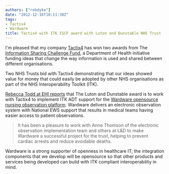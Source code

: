 ```yaml
---
authors: ["robdyke"]
date: "2012-12-16T18:11:38Z"
tags:
- Tactix4
- Wardware
title: Tactix4 with ITK ISCF award with Luton and Dunstable NHS Trust
---
```

I'm pleased that my company [Tactix4](http://www.tactix4.com/) has won two awards from The [Information Sharing Challenge Fund](http://www.dh.gov.uk/health/2012/12/sharing-challenge-funding/), a Department of Health initiative funding ideas that change the way information is used and shared between different organisations.

Two NHS Trusts bid with Tactix4 demonstrating that our ideas showed value for money that could easily be adopted by other NHS organisations as part of the NHS Interoperability Toolkit (ITK).

<!--more-->

[Rebecca Todd at EHI reports](http://www.ehi.co.uk/news/EHI/8262/itk-fund-winners-announced) that The Luton and Dunstable award is to work with Tactix4 to implement ITK ADT support for the [Wardware opensource nursing observation platform](http://wardware.co.uk/). Wardware delivers an electronic observation system with National EWS support that results in medical teams having easier access to patient observations.

<!-- {{< figure caption="logo_1_morepinkblue" alt="" src="/pubfiles/2012/02/logo_1_morepinkblue-300x75.png" width="300" height="75" >}} -->

> It has been a pleasure to work with Anne Thomson of the electronic observation implementation team and others at L&D to make Wardware a successful project for the trust, helping to prevent cardiac arrests and reduce avoidable deaths.

Wardware is a strong supporter of openness in healthcare IT; the integration components that we develop will be opensource so that other products and services being developed can build with ITK compliant interoperability in mind.
